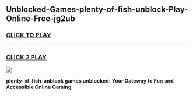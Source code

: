 
## Unblocked-Games-plenty-of-fish-unblock-Play-Online-Free-jg2ub
<h3>
<a href="https://premium76.site?title=plenty-of-fish-unblock&ref=26A">CLICK TO PLAY</a></h3>
<hr>

<h3>
<a href="https://premium76.site?title=plenty-of-fish-unblock&ref=26A">CLICK 2 PLAY</a>
  
</h3>

<a href="https://premium76.site?title=plenty-of-fish-unblock&ref=26A"><img src="https://clearcache.store/games.png"></a>


**plenty-of-fish-unblock games unblocked: Your Gateway to Fun and Accessible Online Gaming**
